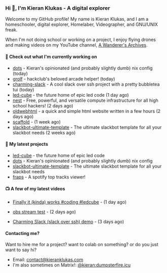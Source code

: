 ### Hi 👋, I'm Kieran Klukas - A digital explorer 

Welcome to my GitHub profile! My name is Kieran Klukas, and I am a homeschooler, digital explorer, Homelaber, Videographer, and GNU/UNIX freak.

When I'm not doing school or working on a project, I enjoy flying drones and making videos on my YouTube channel, [A Wanderer's Archives](https://youtube.com/@wanderer.archives).

#### 👷 Check out what I'm currently working on

- [dots](https://github.com/kcoderhtml/dots) - Kieran's opinionated (and probably slightly dumb) nix config (today)
- [grolf](https://github.com/kcoderhtml/grolf) - hackclub's beloved arcade helper! (today)
- [charming-slack](https://github.com/kcoderhtml/charming-slack) - A cool slack over ssh project with a pretty bubbletea tui (today)
- [led-cube](https://github.com/kcoderhtml/led-cube) - the future home of epic led code (1 day ago)
- [nest](https://github.com/hackclub/nest) - Free, powerful, and versatile compute infrastructure for all high school hackers! (2 days ago)
- [oldwebhtml](https://github.com/kcoderhtml/oldwebhtml) - a quick and simple html website written in a few hours (2 days ago)
- [scaffold](https://github.com/kcoderhtml/scaffold) -  (1 week ago)
- [slackbot-ultimate-template](https://github.com/kcoderhtml/slackbot-ultimate-template) - The ultimate slackbot template for all your slackbot needs (2 weeks ago)

#### 🌱 My latest projects

- [led-cube](https://github.com/kcoderhtml/led-cube) - the future home of epic led code
- [dots](https://github.com/kcoderhtml/dots) - Kieran's opinionated (and probably slightly dumb) nix config
- [slackbot-ultimate-template](https://github.com/kcoderhtml/slackbot-ultimate-template) - The ultimate slackbot template for all your slackbot needs
- [fraps](https://github.com/kcoderhtml/fraps) - A spotify top tracks viewer!

#### 📺 A few of my latest videos

- [Finally it (kinda) works #coding #ledcube](https://www.youtube.com/watch?v=Mfk6LF0zwZg) - (1 day ago)

- [obs stream test](https://www.youtube.com/watch?v=zJZ2PaQFEDw) - (2 days ago)

- [Charming Slack (slack over ssh) demo](https://www.youtube.com/watch?v=A8s2hTrSAds) - (3 days ago)



#### Contacting me?

Want to hire me for a project? want to colab on something? or do you just want to say hi?

- Email: [contact@kieranklukas.com](mailto:contact@kieranklukas.com)
- I'm also sometimes on Matrix!: [@kieran:dumpsterfire.icu](https://matrix.to/#/@kieran.matrix.dumpsterfire.icu)